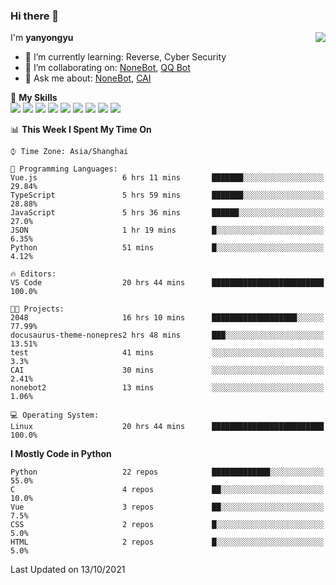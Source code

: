### Hi there 👋

<a href="#">
  <img align="right" src="https://github-readme-stats.vercel.app/api?username=yanyongyu&count_private=true&show_icons=true&bg_color=15,f2f7fd,E0EAFC" />
</a>

I'm **yanyongyu**

- 🌱 I’m currently learning: Reverse, Cyber Security
- 👯 I’m collaborating on: [NoneBot](https://github.com/nonebot), [QQ Bot](https://github.com/Mrs4s/go-cqhttp)
- 💬 Ask me about: [NoneBot](https://github.com/nonebot), [CAI](https://github.com/cscs181/CAI)

🌟 **My Skills**  
![](https://img.shields.io/badge/-Python-3e74a2?style=flat-square&logo=Python&logoColor=fff)
![](https://img.shields.io/badge/-Node.js-339933?style=flat-square&logo=Node.js&logoColor=fff)
![](https://img.shields.io/badge/-Vue-4fc08d?style=flat-square&logo=Vue.js&logoColor=fff)
![](https://img.shields.io/badge/-React-2d98ce?style=flat-square&logo=React&logoColor=fff)
![](https://img.shields.io/badge/-Docker-2496ED?style=flat-square&logo=Docker&logoColor=fff)
![](https://img.shields.io/badge/-Linux-000000?style=flat-square&logo=Linux&logoColor=fff)
![](https://img.shields.io/badge/-MySQL-4479A1?style=flat-square&logo=MySQL&logoColor=fff)
![](https://img.shields.io/badge/-Redis-DC382D?style=flat-square&logo=Redis&logoColor=fff)
![](https://img.shields.io/badge/-MongoDB-47A248?style=flat-square&logo=MongoDB&logoColor=fff)

<!--START_SECTION:waka-->
📊 **This Week I Spent My Time On** 

```text
⌚︎ Time Zone: Asia/Shanghai

💬 Programming Languages: 
Vue.js                   6 hrs 11 mins       ███████░░░░░░░░░░░░░░░░░░   29.84% 
TypeScript               5 hrs 59 mins       ███████░░░░░░░░░░░░░░░░░░   28.88% 
JavaScript               5 hrs 36 mins       ██████░░░░░░░░░░░░░░░░░░░   27.0% 
JSON                     1 hr 19 mins        █░░░░░░░░░░░░░░░░░░░░░░░░   6.35% 
Python                   51 mins             █░░░░░░░░░░░░░░░░░░░░░░░░   4.12%

🔥 Editors: 
VS Code                  20 hrs 44 mins      █████████████████████████   100.0%

🐱‍💻 Projects: 
2048                     16 hrs 10 mins      ███████████████████░░░░░░   77.99% 
docusaurus-theme-nonepres2 hrs 48 mins       ███░░░░░░░░░░░░░░░░░░░░░░   13.51% 
test                     41 mins             ░░░░░░░░░░░░░░░░░░░░░░░░░   3.3% 
CAI                      30 mins             ░░░░░░░░░░░░░░░░░░░░░░░░░   2.41% 
nonebot2                 13 mins             ░░░░░░░░░░░░░░░░░░░░░░░░░   1.06%

💻 Operating System: 
Linux                    20 hrs 44 mins      █████████████████████████   100.0%

```

**I Mostly Code in Python** 

```text
Python                   22 repos            █████████████░░░░░░░░░░░░   55.0% 
C                        4 repos             ██░░░░░░░░░░░░░░░░░░░░░░░   10.0% 
Vue                      3 repos             ██░░░░░░░░░░░░░░░░░░░░░░░   7.5% 
CSS                      2 repos             █░░░░░░░░░░░░░░░░░░░░░░░░   5.0% 
HTML                     2 repos             █░░░░░░░░░░░░░░░░░░░░░░░░   5.0%

```



 Last Updated on 13/10/2021
<!--END_SECTION:waka-->
